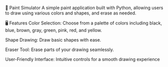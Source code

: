 🎨 Paint Simulator
A simple paint application built with Python, allowing users to draw using various colors and shapes, and erase as needed.

🖥️ Features
Color Selection: Choose from a palette of colors including black, blue, brown, gray, green, pink, red, and yellow.

Shape Drawing: Draw basic shapes with ease.

Eraser Tool: Erase parts of your drawing seamlessly.

User-Friendly Interface: Intuitive controls for a smooth drawing experience
